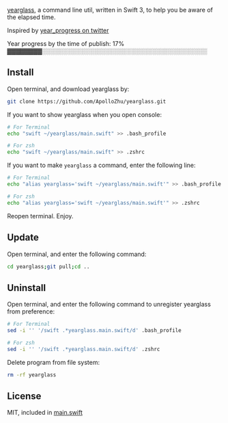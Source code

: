 [yearglass](https://github.com/ApolloZhu/yearglass), a command line util, written in Swift 3, to help you be aware of the elapsed time.

Inspired by [year_progress on twitter](https://twitter.com/year_progress)

Year progress by the time of publish: 17% ▓▓▓▓▓▓▓▓░░░░░░░░░░░░░░░░░░░░░░░░░░░░░░░░░░░░░░░

## Install

Open terminal, and download yearglass by:

```sh
git clone https://github.com/ApolloZhu/yearglass.git
```

If you want to show yearglass when you open console:

```sh
# For Terminal
echo "swift ~/yearglass/main.swift" >> .bash_profile

# For zsh
echo "swift ~/yearglass/main.swift" >> .zshrc
```

If you want to make `yearglass` a command, enter the following line:

```sh
# For Terminal
echo "alias yearglass='swift ~/yearglass/main.swift'" >> .bash_profile

# For zsh
echo "alias yearglass='swift ~/yearglass/main.swift'" >> .zshrc
```

Reopen terminal. Enjoy.

## Update

Open terminal, and enter the following command:

```sh
cd yearglass;git pull;cd ..
```

## Uninstall

Open terminal, and enter the following command to unregister yearglass from preference:

```sh
# For Terminal
sed -i '' '/swift .*yearglass.main.swift/d' .bash_profile

# For zsh
sed -i '' '/swift .*yearglass.main.swift/d' .zshrc
```

Delete program from file system:

```sh
rm -rf yearglass
```

## License

MIT, included in [main.swift](../master/main.swift#L1-#L24)
